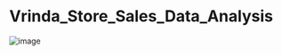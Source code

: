 # Vrinda_Store_Sales_Data_Analysis
![image](https://github.com/gitAditya8/Vrinda_Store_Sales_Data_Analysis/assets/100989905/800f3b9c-95a8-4e88-b65e-e44c099af14a)

